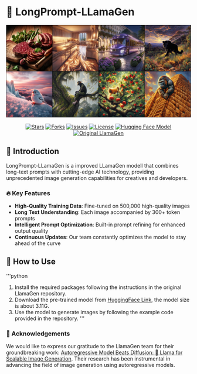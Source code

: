 # 🚀 LongPrompt-LLamaGen

![./sample_0135000_T1.2.png](./sample_0135000_T1.2.png)


<p align="center">
  <a href="https://github.com/owen718/LongPrompt-LLamaGen/stargazers"><img src="https://img.shields.io/github/stars/owen718/LongPrompt-LLamaGen?style=social" alt="Stars"></a>
  <a href="https://github.com/owen718/LongPrompt-LLamaGen/network/members"><img src="https://img.shields.io/github/forks/owen718/LongPrompt-LLamaGen?style=social" alt="Forks"></a>
  <a href="https://github.com/owen718/LongPrompt-LLamaGen/issues"><img src="https://img.shields.io/github/issues/owen718/LongPrompt-LLamaGen" alt="Issues"></a>
  <a href="https://github.com/owen718/LongPrompt-LLamaGen/blob/main/LICENSE"><img src="https://img.shields.io/github/license/owen718/LongPrompt-LLamaGen" alt="License"></a>
  <a href="https://huggingface.co/Owen777/LongPrompt-LLamaGen"><img src="https://img.shields.io/badge/🤗%20Hugging%20Face-Model-blue" alt="Hugging Face Model"></a>
  <a href="https://github.com/FoundationVision/LlamaGen"><img src="https://img.shields.io/badge/Original-LlamaGen-orange" alt="Original LlamaGen"></a>
</p>

## 🌟 Introduction

LongPrompt-LLamaGen is a improved LLamaGen modell that combines long-text prompts with cutting-edge AI technology, providing unprecedented image generation capabilities for creatives and developers.

### 🔥 Key Features

- **High-Quality Training Data**: Fine-tuned on 500,000 high-quality images
- **Long Text Understanding**: Each image accompanied by 300+ token prompts
- **Intelligent Prompt Optimization**: Built-in prompt refining for enhanced output quality
- **Continuous Updates**: Our team constantly optimizes the model to stay ahead of the curve

## 🚀 How to Use 
'''python
1. Install the required packages following the instructions in the original LlamaGen repository.
2. Download the pre-trained model from [HuggingFace Link](https://huggingface.co/Owen777/LongPrompt-LLamaGen), the model size is about 3.11G.
3. Use the model to generate images by following the example code provided in the repository.
'''



### 🙏 Acknowledgements

We would like to express our gratitude to the LlamaGen team for their groundbreaking work: [Autoregressive Model Beats Diffusion: 🦙 Llama for Scalable Image Generation](https://github.com/FoundationVision/LlamaGen?tab=readme-ov-file). Their research has been instrumental in advancing the field of image generation using autoregressive models.



